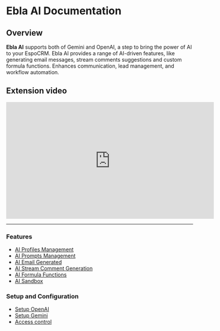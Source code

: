 # Ebla AI Documentation  <a href="https://www.eblasoft.com.tr/espocrm-extension-page/ebla-ai-for-espocrm" target="_blank" id="ext-version" data-id="65b0a98839f5ca186"></a>

## Overview

**Ebla AI** supports both of Gemini and OpenAI, a step to bring the power of AI to your EspoCRM.
Ebla AI provides a range of AI-driven features, like generating email messages, stream comments suggestions and custom formula functions.
Enhances communication, lead management, and workflow automation.

## Extension video

<iframe width="560" height="315" src="https://www.youtube.com/embed/6VRcdtIO4Ic?si=gMfcOqKC0yoFAcuC" title="Eblasoft | AI Module for Espocrm" frameborder="0" allow="accelerometer; autoplay; clipboard-write; encrypted-media; gyroscope; picture-in-picture; web-share" referrerpolicy="strict-origin-when-cross-origin" allowfullscreen></iframe>

---

### Features

- [AI Profiles Management](features/ai-profiles.md)
- [AI Prompts Management](features/ai-prompts.md)
- [AI Email Generated](features/email-reply.md)
- [AI Stream Comment Generation](features/stream-comment.md)
- [AI Formula Functions](features/formula.md)
- [AI Sandbox](features/sandbox.md)

### Setup and Configuration

- [Setup OpenAI](providers/openai-setup.md)
- [Setup Gemini](providers/gemini-setup.md)
- [Access control](features/access-control.md)
